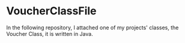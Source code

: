 # VoucherClassFile

In the following repository, I attached one of my projects' classes, the Voucher Class, it is written in Java. 

